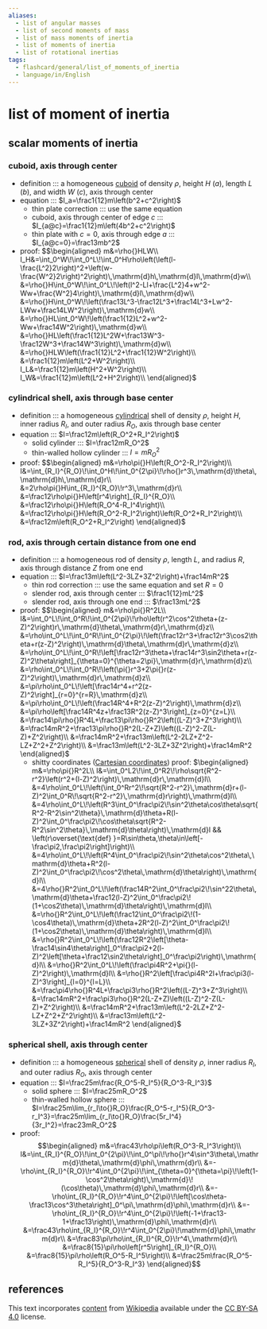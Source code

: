 ```yaml
---
aliases:
  - list of angular masses
  - list of second moments of mass
  - list of mass moments of inertia
  - list of moments of inertia
  - list of rotational inertias
tags:
  - flashcard/general/list_of_moments_of_inertia
  - language/in/English
---
```


# list of moment of inertia

## scalar moments of inertia

### cuboid, axis through center

- definition ::: a homogeneous [cuboid](cuboid.md) of density $\rho$, height $H$ ($a$), length $L$ ($b$), and width $W$ ($c$), axis through center <!--SR:!2024-09-18,128,307!2025-01-19,243,347-->
- equation ::: $I_a=\frac1{12}m\left(b^2+c^2\right)$ <!--SR:!2024-09-13,179,250!2025-02-01,249,338-->
  - thin plate correction ::: use the same equation <!--SR:!2024-08-20,239,330!2025-02-06,254,338-->
  - cuboid, axis through center of edge $c$ ::: $I_{a@c}=\frac1{12}m\left(4b^2+c^2\right)$ <!--SR:!2024-07-08,102,250!2024-08-06,100,298-->
  - thin plate with $c=0$, axis through edge $a$ ::: $I_{a@c=0}=\frac13mb^2$ <!--SR:!2024-06-23,179,310!2024-08-30,118,298-->
- proof: $$\begin{aligned}
m&=\rho{}HLW\\
I_H&=\int_0^W\!\int_0^L\!\int_0^H\rho\left(\left(l-\frac{L^2}2\right)^2+\left(w-\frac{W^2}2\right)^2\right)\,\mathrm{d}h\,\mathrm{d}l\,\mathrm{d}w\\
&=\rho{}H\int_0^W\!\int_0^L\!\left(l^2-Ll+\frac{L^2}4+w^2-Ww+\frac{W^2}4\right)\,\mathrm{d}l\,\mathrm{d}w\\
&=\rho{}H\int_0^W\!\left(\frac13L^3-\frac12L^3+\frac14L^3+Lw^2-LWw+\frac14LW^2\right)\,\mathrm{d}w\\
&=\rho{}HL\int_0^W\!\left(\frac1{12}L^2+w^2-Ww+\frac14W^2\right)\,\mathrm{d}w\\
&=\rho{}HL\left(\frac1{12}L^2W+\frac13W^3-\frac12W^3+\frac14W^3\right)\,\mathrm{d}w\\
&=\rho{}HLW\left(\frac1{12}L^2+\frac1{12}W^2\right)\\
&=\frac1{12}m\left(L^2+W^2\right)\\
I_L&=\frac1{12}m\left(H^2+W^2\right)\\
I_W&=\frac1{12}m\left(L^2+H^2\right)\\
\end{aligned}$ <!--SR:!2024-05-25,157,310-->

### cylindrical shell, axis through base center

- definition ::: a homogeneous [cylindrical](cylinder.md) shell of density $\rho$, height $H$, inner radius $R_I$, and outer radius $R_O$, axis through base center <!--SR:!2024-09-01,118,307!2024-12-03,202,347-->
- equation ::: $I=\frac12m\left(R_O^2+R_I^2\right)$ <!--SR:!2025-11-10,532,310!2024-10-26,158,318-->
  - solid cylinder ::: $I=\frac12mR_O^2$ <!--SR:!2024-09-05,252,330!2025-02-12,258,338-->
  - thin-walled hollow cylinder ::: $I=mR_O^2$ <!--SR:!2025-09-15,492,310!2024-12-21,214,338-->
- proof: $$\begin{aligned}
m&=\rho\pi{}H\left(R_O^2-R_I^2\right)\\
I&=\int_{R_I}^{R_O}\!\int_0^H\!\int_0^{2\pi}\!\rho{}r^3\,\mathrm{d}\theta\,\mathrm{d}h\,\mathrm{d}r\\
&=2\rho\pi{}H\int_{R_I}^{R_O}\!r^3\,\mathrm{d}r\\
&=\frac12\rho\pi{}H\left[r^4\right]_{R_I}^{R_O}\\
&=\frac12\rho\pi{}H\left(R_O^4-R_I^4\right)\\
&=\frac12\rho\pi{}H\left(R_O^2-R_I^2\right)\left(R_O^2+R_I^2\right)\\
&=\frac12m\left(R_O^2+R_I^2\right)
\end{aligned}$ <!--SR:!2024-10-12,282,330-->

### rod, axis through certain distance from one end

- definition ::: a homogeneous rod of density $\rho$, length $L$, and radius $R$, axis through distance $Z$ from one end <!--SR:!2024-12-06,189,327!2024-06-15,75,347-->
- equation ::: $I=\frac13m\left(L^2-3LZ+3Z^2\right)+\frac14mR^2$ <!--SR:!2024-08-18,167,250!2024-09-04,121,298-->
  - thin rod correction ::: use the same equation and set $R = 0$ <!--SR:!2024-10-23,291,330!2025-04-10,311,358-->
  - slender rod, axis through center ::: $\frac1{12}mL^2$ <!--SR:!2025-04-21,406,310!2024-10-26,173,318-->
  - slender rod, axis through one end ::: $\frac13mL^2$ <!--SR:!2025-04-17,367,290!2024-10-16,148,318-->
- proof: $$\begin{aligned}
m&=\rho\pi{}R^2L\\
I&=\int_0^L\!\int_0^R\!\int_0^{2\pi}\!\rho\left(r^2\cos^2\theta+(z-Z)^2\right)r\,\mathrm{d}\theta\,\mathrm{d}r\,\mathrm{d}z\\
&=\rho\int_0^L\!\int_0^R\!\int_0^{2\pi}\!\left(\frac12r^3+\frac12r^3\cos2\theta+r(z-Z)^2\right)\,\mathrm{d}\theta\,\mathrm{d}r\,\mathrm{d}z\\
&=\rho\int_0^L\!\int_0^R\!\left[\frac12r^3\theta+\frac14r^3\sin2\theta+r(z-Z)^2\theta\right]_{\theta=0}^{\theta=2\pi}\,\mathrm{d}r\,\mathrm{d}z\\
&=\rho\int_0^L\!\int_0^R\!\left(\pi{}r^3+2\pi{}r(z-Z)^2\right)\,\mathrm{d}r\,\mathrm{d}z\\
&=\pi\rho\int_0^L\!\left[\frac14r^4+r^2(z-Z)^2\right]_{r=0}^{r=R}\,\mathrm{d}z\\
&=\pi\rho\int_0^L\!\left(\frac14R^4+R^2(z-Z)^2\right)\,\mathrm{d}z\\
&=\pi\rho\left[\frac14R^4z+\frac13R^2(z-Z)^3\right]_{z=0}^{z=L}\\
&=\frac14\pi\rho{}R^4L+\frac13\pi\rho{}R^2\left((L-Z)^3+Z^3\right)\\
&=\frac14mR^2+\frac13\pi\rho{}R^2(L-Z+Z)\left((L-Z)^2-Z(L-Z)+Z^2\right)\\
&=\frac14mR^2+\frac13m\left(L^2-2LZ+Z^2-LZ+Z^2+Z^2\right)\\
&=\frac13m\left(L^2-3LZ+3Z^2\right)+\frac14mR^2
\end{aligned}$
  - shitty coordinates ([Cartesian coordinates](Cartesian%20coordinate%20system.md)) proof: $\begin{aligned}
m&=\rho\pi{}R^2L\\
I&=\int_0^L2\!\int_0^R2\!\rho\sqrt{R^2-r^2}\left(r^2+(l-Z)^2\right)\,\mathrm{d}r\,\mathrm{d}l\\
&=4\rho\int_0^L\!\left(\int_0^Rr^2\!\sqrt{R^2-r^2}\,\mathrm{d}r+(l-Z)^2\int_0^R\!\sqrt{R^2-r^2}\,\mathrm{d}r\right)\,\mathrm{d}l\\
&=4\rho\int_0^L\!\left(R^3\int_0^\frac\pi2\!\sin^2\theta\cos\theta\sqrt{R^2-R^2\sin^2\theta}\,\mathrm{d}\theta+R(l-Z)^2\int_0^\frac\pi2\!\cos\theta\sqrt{R^2-R^2\sin^2\theta}\,\mathrm{d}\theta\right)\,\mathrm{d}l && \left(r\overset{\text{def} }=R\sin\theta,\theta\in\left[-\frac\pi2,\frac\pi2\right]\right)\\
&=4\rho\int_0^L\!\left(R^4\int_0^\frac\pi2\!\sin^2\theta\cos^2\theta\,\mathrm{d}\theta+R^2(l-Z)^2\int_0^\frac\pi2\!\cos^2\theta\,\mathrm{d}\theta\right)\,\mathrm{d}l\\
&=4\rho{}R^2\int_0^L\!\left(\frac14R^2\int_0^\frac\pi2\!\sin^22\theta\,\mathrm{d}\theta+\frac12(l-Z)^2\int_0^\frac\pi2\!(1+\cos2\theta)\,\mathrm{d}\theta\right)\,\mathrm{d}l\\
&=\rho{}R^2\int_0^L\!\left(\frac12\int_0^\frac\pi2\!(1-\cos4\theta)\,\mathrm{d}\theta+2R^2(l-Z)^2\int_0^\frac\pi2\!(1+\cos2\theta)\,\mathrm{d}\theta\right)\,\mathrm{d}l\\
&=\rho{}R^2\int_0^L\!\left(\frac12R^2\left[\theta-\frac14\sin4\theta\right]_0^\frac\pi2+2(l-Z)^2\left[\theta+\frac12\sin2\theta\right]_0^\frac\pi2\right)\,\mathrm{d}l\\
&=\rho{}R^2\int_0^L\!\left(\frac\pi4R^2+\pi{}(l-Z)^2\right)\,\mathrm{d}l\\
&=\rho{}R^2\left[\frac\pi4R^2l+\frac\pi3(l-Z)^3\right]_{l=0}^{l=L}\\
&=\frac\pi4\rho{}R^4L+\frac\pi3\rho{}R^2\left((L-Z)^3+Z^3\right)\\
&=\frac14mR^2+\frac\pi3\rho{}R^2(L-Z+Z)\left((L-Z)^2-Z(L-Z)+Z^2\right)\\
&=\frac14mR^2+\frac13m\left(L^2-2LZ+Z^2-LZ+Z^2+Z^2\right)\\
&=\frac13m\left(L^2-3LZ+3Z^2\right)+\frac14mR^2
\end{aligned}$ <!--SR:!2024-09-27,269,330-->

### spherical shell, axis through center

- definition ::: a homogeneous [spherical](sphere.md) shell of density $\rho$, inner radius $R_I$, and outer radius $R_O$, axis through center <!--SR:!2025-02-01,251,347!2024-06-27,85,347-->
- equation ::: $I=\frac25m\frac{R_O^5-R_I^5}{R_O^3-R_I^3}$ <!--SR:!2025-02-19,279,250!2024-11-07,168,318-->
  - solid sphere ::: $I=\frac25mR_O^2$ <!--SR:!2024-07-01,185,310!2024-09-15,130,298-->
  - thin-walled hollow sphere ::: $I=\frac25m\lim_{r_I\to{}R_O}\frac{R_O^5-r_I^5}{R_O^3-r_I^3}=\frac25m\lim_{r_I\to{}R_O}\frac{5r_I^4}{3r_I^2}=\frac23mR_O^2$ <!--SR:!2025-01-28,306,290!2024-08-02,97,298-->
- proof: $$\begin{aligned}
m&=\frac43\rho\pi\left(R_O^3-R_I^3\right)\\
I&=\int_{R_I}^{R_O}\!\int_0^{2\pi}\!\int_0^\pi\!\rho{}r^4\sin^3\theta\,\mathrm{d}\theta\,\mathrm{d}\phi\,\mathrm{d}r\\
&=-\rho\int_{R_I}^{R_O}\!r^4\int_0^{2\pi}\!\int_{\theta=0}^{\theta=\pi}\!\left(1-\cos^2\theta\right)\,\mathrm{d}\!(\cos\theta)\,\mathrm{d}\phi\,\mathrm{d}r\\
&=-\rho\int_{R_I}^{R_O}\!r^4\int_0^{2\pi}\!\left[\cos\theta-\frac13\cos^3\theta\right]_0^\pi\,\mathrm{d}\phi\,\mathrm{d}r\\
&=-\rho\int_{R_I}^{R_O}\!r^4\int_0^{2\pi}\!\left(-1+\frac13-1+\frac13\right)\,\mathrm{d}\phi\,\mathrm{d}r\\
&=\frac43\rho\int_{R_I}^{R_O}\!r^4\int_0^{2\pi}\!\mathrm{d}\phi\,\mathrm{d}r\\
&=\frac83\pi\rho\int_{R_I}^{R_O}\!r^4\,\mathrm{d}r\\
&=\frac8{15}\pi\rho\left[r^5\right]_{R_I}^{R_O}\\
&=\frac8{15}\pi\rho\left(R_O^5-R_I^5\right)\\
&=\frac25m\frac{R_O^5-R_I^5}{R_O^3-R_I^3}
\end{aligned}$$ <!--SR:!2024-06-11,170,310-->

## references

This text incorporates [content](https://en.wikipedia.org/wiki/list_of_moments_of_inertia) from [Wikipedia](Wikipedia.md) available under the [CC BY-SA 4.0](https://creativecommons.org/licenses/by-sa/4.0/) license.
